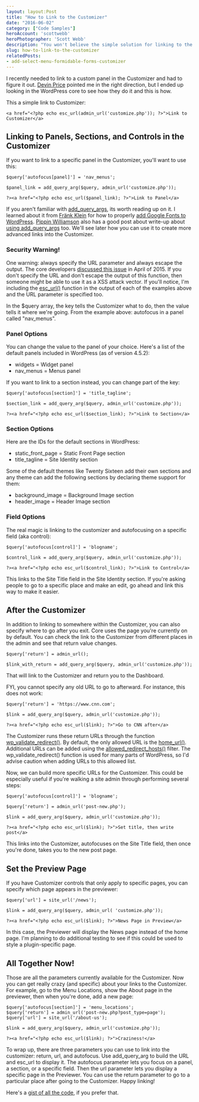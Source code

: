 ```yaml
---
layout: layout:Post
title: "How to Link to the Customizer"
date: "2016-06-02"
category: ["Code Samples"]
heroAccount: 'scottwebb'
heroPhotographer: 'Scott Webb'
description: "You won't believe the simple solution for linking to the Customzer in WordPress."
slug: how-to-link-to-the-customizer
relatedPosts:
- add-select-menu-formidable-forms-customizer
---
```


I recently needed to link to a custom panel in the Customizer and had to figure it out. [Devin Price](http://wptheming.com/2015/01/link-to-customizer-sections/) pointed me in the right direction, but I ended up looking in the WordPress core to see how they do it and this is how.

This a simple link to Customizer:

```astro
<a href="<?php echo esc_url(admin_url('customize.php')); ?>">Link to Customizer</a>
```

## Linking to Panels, Sections, and Controls in the Customizer

If you want to link to a specific panel in the Customizer, you'll want to use this:

```astro
$query['autofocus[panel]'] = 'nav_menus';

$panel_link = add_query_arg($query, admin_url('customize.php'));

?><a href="<?php echo esc_url($panel_link); ?>">Link to Panel</a>
```

If you aren't familiar with [add_query_args](https://developer.wordpress.org/reference/functions/add_query_arg/), its worth reading up on it. I learned about it from [Fränk Klein](https://twitter.com/fklux) for how to properly [add Google Fonts to WordPress](https://themeshaper.com/2014/08/13/how-to-add-google-fonts-to-wordpress-themes/). [Pippin Williamson](https://pippinsplugins.com/) also has a good post about write-up about [using add_query_args](https://pippinsplugins.com/the-add_query_arg-helper-function/) too. We'll see later how you can use it to create more advanced links into the Customizer.

### Security Warning!

One warning: always specify the URL parameter and always escape the output. The core developers [discussed this issue](https://make.wordpress.org/plugins/2015/04/20/fixing-add_query_arg-and-remove_query_arg-usage/) in April of 2015. If you don't specify the URL and don't escape the output of this function, then someone might be able to use it as a XSS attack vector. If you'll notice, I'm including the [esc_url()](https://developer.wordpress.org/reference/functions/esc_url/) function in the output of each of the examples above and the URL parameter is specified too.

In the $query array, the key tells the Customizer what to do, then the value tells it where we're going. From the example above: autofocus in a panel called "nav_menus".

### Panel Options

You can change the value to the panel of your choice. Here's a list of the default panels included in WordPress (as of version 4.5.2):

- widgets = Widget panel
- nav_menus = Menus panel

If you want to link to a section instead, you can change part of the key:

```astro
$query['autofocus[section]'] = 'title_tagline';

$section_link = add_query_arg($query, admin_url('customize.php'));

?><a href="<?php echo esc_url($section_link); ?>">Link to Section</a>
```

### Section Options

Here are the IDs for the default sections in WordPress:

- static_front_page = Static Front Page section
- title_tagline = Site Identity section

Some of the default themes like Twenty Sixteen add their own sections and any theme can add the following sections by declaring theme support for them:

- background_image = Background Image section
- header_image = Header Image section

### Field Options

The real magic is linking to the customizer and autofocusing on a specific field (aka control):

```astro
$query['autofocus[control]'] = 'blogname';

$control_link = add_query_arg($query, admin_url('customize.php'));

?><a href="<?php echo esc_url($control_link); ?>">Link to Control</a>
```

This links to the Site Title field in the Site Identity section. If you're asking people to go to a specific place and make an edit, go ahead and link this way to make it easier.

## After the Customizer

In addition to linking to somewhere within the Customizer, you can also specify where to go after you exit. Core uses the page you're currently on by default. You can check the link to the Customizer from different places in the admin and see that return value changes.

```astro
$query['return'] = admin_url();

$link_with_return = add_query_arg($query, admin_url('customize.php'));
```

That will link to the Customizer and return you to the Dashboard.

FYI, you cannot specify any old URL to go to afterward. For instance, this does not work:

```astro
$query['return'] = 'https://www.cnn.com';

$link = add_query_arg($query, admin_url('customize.php'));

?><a href="<?php echo esc_url($link); ?>">Go to CNN after</a>
```

The Customizer runs these return URLs through the function [wp_validate_redirect()](https://developer.wordpress.org/reference/functions/wp_validate_redirect/). By default, the only allowed URL is the [home_url()](https://developer.wordpress.org/reference/functions/home_url/). Additional URLs can be added using the [allowed_redirect_hosts()](https://developer.wordpress.org/reference/hooks/allowed_redirect_hosts/) filter. The wp_validate_redirect() function is used for many parts of WordPress, so I'd advise caution when adding URLs to this allowed list.

Now, we can build more specific URLs for the Customizer. This could be especially useful if you're walking a site admin through performing several steps:

```astro
$query['autofocus[control]'] = 'blogname';

$query['return'] = admin_url('post-new.php');

$link = add_query_arg($query, admin_url('customize.php'));

?><a href="<?php echo esc_url($link); ?>">Set title, then write post</a>
```

This links into the Customizer, autofocuses on the Site Title field, then once you're done, takes you to the new post page.

## Set the Preview Page

If you have Customizer controls that only apply to specific pages, you can specify which page appears in the previewer:

```astro
$query['url'] = site_url('/news');

$link = add_query_arg($query, admin_url( 'customize.php'));

?><a href="<?php echo esc_url($link); ?>">News Page in Preview</a>
```

In this case, the Previewer will display the News page instead of the home page. I'm planning to do additional testing to see if this could be used to style a plugin-specific page.

## All Together Now!

Those are all the parameters currently available for the Customizer. Now you can get really crazy (and specific) about your links to the Customizer. For example, go to the Menu Locations, show the About page in the previewer, then when you're done, add a new page:

```astro
$query['autofocus[section]'] = 'menu_locations';
$query['return'] = admin_url('post-new.php?post_type=page');
$query['url'] = site_url('/about-us');

$link = add_query_arg($query, admin_url('customize.php'));

?><a href="<?php echo esc_url($link); ?>">Craziness!</a>
```

To wrap up, there are three parameters you can use to link into the customizer: return, url, and autofocus. Use add_query_arg to build the URL and esc_url to display it. The autofocus parameter lets you focus on a panel, a section, or a specific field. Then the url parameter lets you display a specific page in the Previewer. You can use the return parameter to go to a particular place after going to the Customizer. Happy linking!

Here's a [gist of all the code](https://gist.github.com/slushman/6f08885853d4a7ef31ebceafd9e0c180), if you prefer that.

